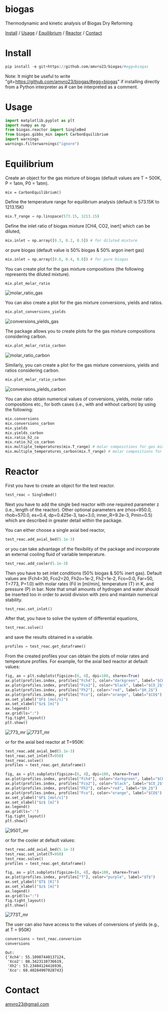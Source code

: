 # biogas
Thermodynamic and kinetic analysis of Biogas Dry Reforming

[Install](#Install) / [Usage](#Usage) / [Equilibrium](#Equilibrium) / [Reactor](#Reactor) / [Contact](#Contact)

# Install
```Python
pip install -e git+https://github.com/amvro23/biogas/#egg=biogas
```

Note: It might be useful to write "git+https://github.com/amvro23/biogas/#egg=biogas" if installing directly from a Python interpreter as # can be interpreted as a comment.

# Usage
```Python
import matplotlib.pyplot as plt
import numpy as np
from biogas.reactor import SingleBed
from biogas.gibbs_min import CarbonEquilibrium
import warnings
warnings.filterwarnings("ignore")
```
# Equilibrium
Create an object for the gas mixture of biogas (default values are T = 500K, P = 1atm, P0 = 1atm).
```
mix = CarbonEquilibrium()
```
Define the temperature range for equilibrium analysis (default is 573.15K to 1213.15K)
```Python
mix.T_range = np.linspace(573.15, 1213.15)
```
Define the inlet ratio of biogas mixture [CH4, CO2, inert] which can be diluted,
```Python
mix.inlet = np.array([0.3, 0.2, 0.5]) # for diluted mixture
```

or pure biogas (default value is 50% biogas & 50% argon inert gas)
```Python
mix.inlet = np.array([0.6, 0.4, 0.0]) # for pure biogas
```
You can create plot for the gas mixture compositions (the following represents the diluted mixture).
```Python
mix.plot_molar_ratio
```
![molar_ratio_gas](https://user-images.githubusercontent.com/91277572/208469749-f7682117-3dae-471d-bbfe-5d32b41e7533.png)

You can also create a plot for the gas mixture conversions, yields and ratios.
```Python
mix.plot_conversions_yields
```
![conversions_yields_gas](https://user-images.githubusercontent.com/91277572/208469178-6e58a363-3ff3-46bc-80a9-f09ca3b23ffe.png)

The package allows you to create plots for the gas mixture compositions considering carbon.
```Python
mix.plot_molar_ratio_carbon
```
![molar_ratio_carbon](https://user-images.githubusercontent.com/91277572/208470540-eba165f3-4fda-429d-845c-653a2d05f213.png)

Similarly, you can create a plot for the gas mixture conversions, yields and ratios considering carbon.
```Python
mix.plot_molar_ratio_carbon
```
![conversions_yields_carbon](https://user-images.githubusercontent.com/91277572/208470377-78c867fa-525a-4b5c-ad69-e00248f1a382.png)

You can also obtain numerical values of conversions, yields, molar ratio compositions etc., for both cases (i.e., with and without carbon) by using the following:
```Python
mix.conversions
mix.conversions_carbon
mix.yields
mix.yields_carbon
mix.ratio_h2_co
mix.ratio_h2_co_carbon
mix.multiple_temperatures(mix.T_range) # molar compositions for gas mixture
mix.multiple_temperatures_carbon(mix.T_range) # molar compositions for gas mixture including carbon
```
# Reactor
First you have to create an object for the test reactor.
```Python
test_reac = SingleBed()
```
Next you have to add the single bed reactor with one required parameter z (i.e., length of the reactor). Other optional parameters are (rhos=950.0, rhob=570.0, es=0.4, dp=0.425e-3, tao=3.0, inner_R=9.2e-3, Pmin=0.5) which are described in greater detail within the package.

You can either choose a single axial bed reactor,
```Python
test_reac.add_axial_bed(5.1e-3)
```
or you can take advantage of the flexibility of the package and incorporate an external cooling fluid of variable temperature.
```Python
test_reac.add_cooler(5.1e-3)
```
Then you have to set inlet conditions (50% biogas & 50% inert gas). Default values are (Fch4=30, Fco2=20, Fh2o=1e-2, Fh2=1e-2, Fco=0.0, Far=50, T=773, P=1.0) with molar rates (Fi) in [ml/min], temperature (T) in K, and pressure (P) in bar. Note that small amounts of hydrogen and water should be inserted too in order to avoid division with zero and maintain numerical stability.
```Python
test_reac.set_inlet()
```
After that, you have to solve the system of differential equations,
```Python
test_reac.solve()
```
and save the results obtained in a variable.
```Python
profiles = test_reac.get_dataframe()
```
From the created profiles your can obtain the plots of molar rates and temperature profiles.
For example, for the axial bed reactor at default values:
```Python
fig, ax = plt.subplots(figsize=[6, 4], dpi=100, sharex=True)
ax.plot(profiles.index, profiles["Fch4"], color="darkgreen", label="$CH_4$")
ax.plot(profiles.index, profiles["Fco2"], color="black", label="$CO_2$")
ax.plot(profiles.index, profiles["Fh2"], color="red", label="$H_2$")
ax.plot(profiles.index, profiles["Fco"], color="orange", label="$CO$")
ax.set_ylabel("$F$ [mol/s]")
ax.set_xlabel("$z$ [m]")
ax.legend()
ax.grid(ls=":")
fig.tight_layout()
plt.show()
```
![773_mr](https://user-images.githubusercontent.com/91277572/211167335-dcc1993a-fccf-423d-9de2-f765b202c21e.png)
![773T_mr](https://user-images.githubusercontent.com/91277572/211167369-d9ce6a15-929e-4e0c-8a56-03c507dfa6e5.png)

or for the axial bed reactor at T=950K:

```Python
test_reac.add_axial_bed(5.1e-3)
test_reac.set_inlet(T=950)
test_reac.solve()
profiles = test_reac.get_dataframe()

fig, ax = plt.subplots(figsize=[6, 4], dpi=100, sharex=True)
ax.plot(profiles.index, profiles["Fch4"], color="darkgreen", label="$CH_4$")
ax.plot(profiles.index, profiles["Fco2"], color="black", label="$CO_2$")
ax.plot(profiles.index, profiles["Fh2"], color="red", label="$H_2$")
ax.plot(profiles.index, profiles["Fco"], color="orange", label="$CO$")
ax.set_ylabel("$F$ [mol/s]")
ax.set_xlabel("$z$ [m]")
ax.legend()
ax.grid(ls=":")
fig.tight_layout()
plt.show()
```
![950T_mr](https://user-images.githubusercontent.com/91277572/211167584-4a1a3396-0e7a-491b-adb7-7feacb7bd531.png)

or for the cooler at default values:

```Python
test_reac.add_axial_bed(5.1e-3)
test_reac.set_inlet(T=950)
test_reac.solve()
profiles = test_reac.get_dataframe()

fig, ax = plt.subplots(figsize=[6, 4], dpi=100, sharex=True)
ax.plot(profiles.index, profiles["T"], color="purple", label="$T$")
ax.set_ylabel("$T$ [K]")
ax.set_xlabel("$z$ [m]")
ax.legend()
ax.grid(ls=":")
fig.tight_layout()
plt.show()
```
![773T_mr](https://user-images.githubusercontent.com/91277572/211167473-ed98254c-d83a-4060-bd2d-c2b15a2bbd46.png)

The user can also have access to the values of conversions of yields (e.g., at T = 950K)
```Python
conversions = test_reac.conversion
conversions
```
```
Out: 
{'Xch4': 55.10987440137124,
 'Xco2': 88.3423110736619,
 'Xh2': 53.23404124416936,
 'Xco': 68.40284907028743}
```

# Contact
amvro23@gmail.com
